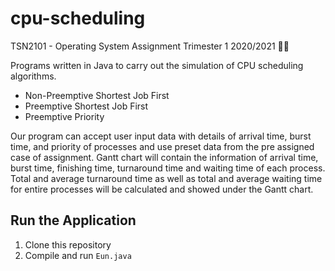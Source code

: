 # cpu-scheduling
TSN2101 - Operating System Assignment Trimester 1 2020/2021 👩‍💻 

Programs written in Java to carry out the simulation of CPU scheduling algorithms.

* Non-Preemptive Shortest Job First 
* Preemptive Shortest Job First 
* Preemptive Priority

Our program can accept user input data with details of arrival time, burst time, and priority of
processes and use preset data from the pre assigned case of assignment. Gantt chart will contain 
the information of arrival time, burst time, finishing time, turnaround time and waiting time of 
each process. Total and average turnaround time as well as total and average waiting time for entire 
processes will be calculated and showed under the Gantt chart. 

## Run the Application

1. Clone this repository
2. Compile and run `Eun.java`

